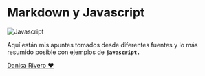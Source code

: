 # Markdown y Javascript

![Javascript](https://th.bing.com/th/id/R.4cb2d3028fa2487ea50620239536e26e?rik=hOuebdNvOdkqQQ&pid=ImgRaw&r=0)


Aquí están mis apuntes tomados desde diferentes fuentes y lo más resumido posible con ejemplos de **`javascript.`**

[Danisa Rivero ❤️](https://www.instagram.com/danisarivero/)